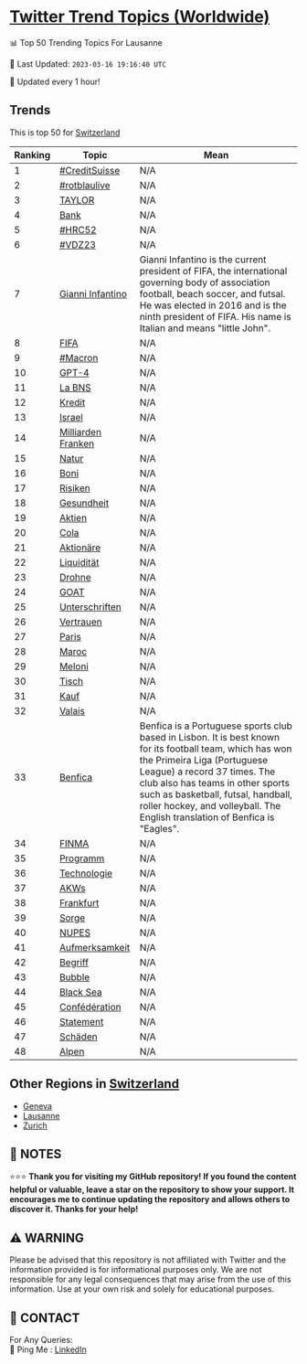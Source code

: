 [Twitter Trend Topics (Worldwide)](https://github.com/ErcinDedeoglu/Twitter-Trend-Topics)
==========


📊 Top 50 Trending Topics For Lausanne

📆 Last Updated: `2023-03-16 19:16:40 UTC`

🔧 Updated every 1 hour!


## Trends

This is top 50 for [Switzerland](</Switzerland>)

| Ranking | Topic | Mean |
| ------- | ------------ | ------------ |
| 1 | [#CreditSuisse](http://twitter.com/search?q=%23CreditSuisse) | N/A |
| 2 | [#rotblaulive](http://twitter.com/search?q=%23rotblaulive) | N/A |
| 3 | [TAYLOR](http://twitter.com/search?q=TAYLOR) | N/A |
| 4 | [Bank](http://twitter.com/search?q=Bank) | N/A |
| 5 | [#HRC52](http://twitter.com/search?q=%23HRC52) | N/A |
| 6 | [#VDZ23](http://twitter.com/search?q=%23VDZ23) | N/A |
| 7 | [Gianni Infantino](http://twitter.com/search?q=Gianni+Infantino) | Gianni Infantino is the current president of FIFA, the international governing body of association football, beach soccer, and futsal. He was elected in 2016 and is the ninth president of FIFA. His name is Italian and means "little John". |
| 8 | [FIFA](http://twitter.com/search?q=FIFA) | N/A |
| 9 | [#Macron](http://twitter.com/search?q=%23Macron) | N/A |
| 10 | [GPT-4](http://twitter.com/search?q=GPT-4) | N/A |
| 11 | [La BNS](http://twitter.com/search?q=La+BNS) | N/A |
| 12 | [Kredit](http://twitter.com/search?q=Kredit) | N/A |
| 13 | [Israel](http://twitter.com/search?q=Israel) | N/A |
| 14 | [Milliarden Franken](http://twitter.com/search?q=Milliarden+Franken) | N/A |
| 15 | [Natur](http://twitter.com/search?q=Natur) | N/A |
| 16 | [Boni](http://twitter.com/search?q=Boni) | N/A |
| 17 | [Risiken](http://twitter.com/search?q=Risiken) | N/A |
| 18 | [Gesundheit](http://twitter.com/search?q=Gesundheit) | N/A |
| 19 | [Aktien](http://twitter.com/search?q=Aktien) | N/A |
| 20 | [Cola](http://twitter.com/search?q=Cola) | N/A |
| 21 | [Aktionäre](http://twitter.com/search?q=Aktion%c3%a4re) | N/A |
| 22 | [Liquidität](http://twitter.com/search?q=Liquidit%c3%a4t) | N/A |
| 23 | [Drohne](http://twitter.com/search?q=Drohne) | N/A |
| 24 | [GOAT](http://twitter.com/search?q=GOAT) | N/A |
| 25 | [Unterschriften](http://twitter.com/search?q=Unterschriften) | N/A |
| 26 | [Vertrauen](http://twitter.com/search?q=Vertrauen) | N/A |
| 27 | [Paris](http://twitter.com/search?q=Paris) | N/A |
| 28 | [Maroc](http://twitter.com/search?q=Maroc) | N/A |
| 29 | [Meloni](http://twitter.com/search?q=Meloni) | N/A |
| 30 | [Tisch](http://twitter.com/search?q=Tisch) | N/A |
| 31 | [Kauf](http://twitter.com/search?q=Kauf) | N/A |
| 32 | [Valais](http://twitter.com/search?q=Valais) | N/A |
| 33 | [Benfica](http://twitter.com/search?q=Benfica) | Benfica is a Portuguese sports club based in Lisbon. It is best known for its football team, which has won the Primeira Liga (Portuguese League) a record 37 times. The club also has teams in other sports such as basketball, futsal, handball, roller hockey, and volleyball. The English translation of Benfica is "Eagles". |
| 34 | [FINMA](http://twitter.com/search?q=FINMA) | N/A |
| 35 | [Programm](http://twitter.com/search?q=Programm) | N/A |
| 36 | [Technologie](http://twitter.com/search?q=Technologie) | N/A |
| 37 | [AKWs](http://twitter.com/search?q=AKWs) | N/A |
| 38 | [Frankfurt](http://twitter.com/search?q=Frankfurt) | N/A |
| 39 | [Sorge](http://twitter.com/search?q=Sorge) | N/A |
| 40 | [NUPES](http://twitter.com/search?q=NUPES) | N/A |
| 41 | [Aufmerksamkeit](http://twitter.com/search?q=Aufmerksamkeit) | N/A |
| 42 | [Begriff](http://twitter.com/search?q=Begriff) | N/A |
| 43 | [Bubble](http://twitter.com/search?q=Bubble) | N/A |
| 44 | [Black Sea](http://twitter.com/search?q=Black+Sea) | N/A |
| 45 | [Confédération](http://twitter.com/search?q=Conf%c3%a9d%c3%a9ration) | N/A |
| 46 | [Statement](http://twitter.com/search?q=Statement) | N/A |
| 47 | [Schäden](http://twitter.com/search?q=Sch%c3%a4den) | N/A |
| 48 | [Alpen](http://twitter.com/search?q=Alpen) | N/A |



## Other Regions in [Switzerland](</Switzerland>)

* [Geneva](</Switzerland/Geneva.md>)
* [Lausanne](</Switzerland/Lausanne.md>)
* [Zurich](</Switzerland/Zurich.md>)



## 📝 NOTES

⭐⭐⭐ **Thank you for visiting my GitHub repository! If you found the content helpful or valuable, leave a star on the repository to show your support. It encourages me to continue updating the repository and allows others to discover it. Thanks for your help!**


## ⚠️ WARNING

Please be advised that this repository is not affiliated with Twitter and the information provided is for informational purposes only. We are not responsible for any legal consequences that may arise from the use of this information. Use at your own risk and solely for educational purposes.


## 📨 CONTACT

 For Any Queries:  
            🏓 Ping Me : [LinkedIn](https://www.linkedin.com/in/ercindedeoglu/)

